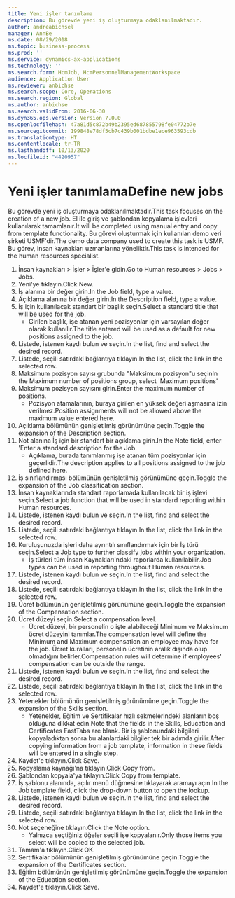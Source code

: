 ```yaml
---
title: Yeni işler tanımlama
description: Bu görevde yeni iş oluşturmaya odaklanılmaktadır.
author: andreabichsel
manager: AnnBe
ms.date: 08/29/2018
ms.topic: business-process
ms.prod: ''
ms.service: dynamics-ax-applications
ms.technology: ''
ms.search.form: HcmJob, HcmPersonnelManagementWorkspace
audience: Application User
ms.reviewer: anbichse
ms.search.scope: Core, Operations
ms.search.region: Global
ms.author: anbichse
ms.search.validFrom: 2016-06-30
ms.dyn365.ops.version: Version 7.0.0
ms.openlocfilehash: 47a81d5c872b49b2395ed687855798fe04772b7e
ms.sourcegitcommit: 199848e78df5cb7c439b001bdbe1ece963593cdb
ms.translationtype: HT
ms.contentlocale: tr-TR
ms.lasthandoff: 10/13/2020
ms.locfileid: "4420957"
---
```

# <a name="define-new-jobs"></a><span data-ttu-id="cbbe9-103">Yeni işler tanımlama</span><span class="sxs-lookup"><span data-stu-id="cbbe9-103">Define new jobs</span></span>



<span data-ttu-id="cbbe9-104">Bu görevde yeni iş oluşturmaya odaklanılmaktadır.</span><span class="sxs-lookup"><span data-stu-id="cbbe9-104">This task focuses on the creation of a new job.</span></span> <span data-ttu-id="cbbe9-105">El ile giriş ve şablondan kopyalama işlevleri kullanılarak tamamlanır.</span><span class="sxs-lookup"><span data-stu-id="cbbe9-105">It will be completed using manual entry and copy from template functionality.</span></span> <span data-ttu-id="cbbe9-106">Bu görevi oluşturmak için kullanılan demo veri şirketi USMF'dir.</span><span class="sxs-lookup"><span data-stu-id="cbbe9-106">The demo data company used to create this task is USMF.</span></span> <span data-ttu-id="cbbe9-107">Bu görev, insan kaynakları uzmanlarına yöneliktir.</span><span class="sxs-lookup"><span data-stu-id="cbbe9-107">This task is intended for the human resources specialist.</span></span>

1. <span data-ttu-id="cbbe9-108">İnsan kaynakları > İşler > İşler'e gidin.</span><span class="sxs-lookup"><span data-stu-id="cbbe9-108">Go to Human resources > Jobs > Jobs.</span></span>
2. <span data-ttu-id="cbbe9-109">Yeni'ye tıklayın.</span><span class="sxs-lookup"><span data-stu-id="cbbe9-109">Click New.</span></span>
3. <span data-ttu-id="cbbe9-110">İş alanına bir değer girin.</span><span class="sxs-lookup"><span data-stu-id="cbbe9-110">In the Job field, type a value.</span></span>
4. <span data-ttu-id="cbbe9-111">Açıklama alanına bir değer girin.</span><span class="sxs-lookup"><span data-stu-id="cbbe9-111">In the Description field, type a value.</span></span>
5. <span data-ttu-id="cbbe9-112">İş için kullanılacak standart bir başlık seçin.</span><span class="sxs-lookup"><span data-stu-id="cbbe9-112">Select a standard title that will be used for the job.</span></span> 
    * <span data-ttu-id="cbbe9-113">Girilen başlık, işe atanan yeni pozisyonlar için varsayılan değer olarak kullanılır.</span><span class="sxs-lookup"><span data-stu-id="cbbe9-113">The title entered will be used as a default for new positions assigned to the job.</span></span>  
6. <span data-ttu-id="cbbe9-114">Listede, istenen kaydı bulun ve seçin.</span><span class="sxs-lookup"><span data-stu-id="cbbe9-114">In the list, find and select the desired record.</span></span>
7. <span data-ttu-id="cbbe9-115">Listede, seçili satırdaki bağlantıya tıklayın.</span><span class="sxs-lookup"><span data-stu-id="cbbe9-115">In the list, click the link in the selected row.</span></span>
8. <span data-ttu-id="cbbe9-116">Maksimum pozisyon sayısı grubunda "Maksimum pozisyon"u seçin</span><span class="sxs-lookup"><span data-stu-id="cbbe9-116">In the Maximum number of positions group, select 'Maximum positions'</span></span>
9. <span data-ttu-id="cbbe9-117">Maksimum pozisyon sayısını girin.</span><span class="sxs-lookup"><span data-stu-id="cbbe9-117">Enter the maximum number of positions.</span></span> 
    * <span data-ttu-id="cbbe9-118">Pozisyon atamalarının, buraya girilen en yüksek değeri aşmasına izin verilmez.</span><span class="sxs-lookup"><span data-stu-id="cbbe9-118">Position assignments will not be allowed above the maximum value entered here.</span></span>  
10. <span data-ttu-id="cbbe9-119">Açıklama bölümünün genişletilmiş görünümüne geçin.</span><span class="sxs-lookup"><span data-stu-id="cbbe9-119">Toggle the expansion of the Description section.</span></span>
11. <span data-ttu-id="cbbe9-120">Not alanına İş için bir standart bir açıklama girin.</span><span class="sxs-lookup"><span data-stu-id="cbbe9-120">In the Note field, enter 'Enter a standard description for the Job.</span></span>
    * <span data-ttu-id="cbbe9-121">Açıklama, burada tanımlanmış işe atanan tüm pozisyonlar için geçerlidir.</span><span class="sxs-lookup"><span data-stu-id="cbbe9-121">The description applies to all positions assigned to the job defined here.</span></span>  
12. <span data-ttu-id="cbbe9-122">İş sınıflandırması bölümünün genişletilmiş görünümüne geçin.</span><span class="sxs-lookup"><span data-stu-id="cbbe9-122">Toggle the expansion of the Job classification section.</span></span>
13. <span data-ttu-id="cbbe9-123">İnsan kaynaklarında standart raporlamada kullanılacak bir iş işlevi seçin.</span><span class="sxs-lookup"><span data-stu-id="cbbe9-123">Select a job function that will be used in standard reporting within Human resources.</span></span>
14. <span data-ttu-id="cbbe9-124">Listede, istenen kaydı bulun ve seçin.</span><span class="sxs-lookup"><span data-stu-id="cbbe9-124">In the list, find and select the desired record.</span></span>
15. <span data-ttu-id="cbbe9-125">Listede, seçili satırdaki bağlantıya tıklayın.</span><span class="sxs-lookup"><span data-stu-id="cbbe9-125">In the list, click the link in the selected row.</span></span>
16. <span data-ttu-id="cbbe9-126">Kuruluşunuzda işleri daha ayrıntılı sınıflandırmak için bir İş türü seçin.</span><span class="sxs-lookup"><span data-stu-id="cbbe9-126">Select a Job type to further classify jobs within your organization.</span></span> 
    * <span data-ttu-id="cbbe9-127">İş türleri tüm İnsan Kaynakları'ndaki raporlarda kullanılabilir.</span><span class="sxs-lookup"><span data-stu-id="cbbe9-127">Job types can be used in reporting throughout Human resources.</span></span>  
17. <span data-ttu-id="cbbe9-128">Listede, istenen kaydı bulun ve seçin.</span><span class="sxs-lookup"><span data-stu-id="cbbe9-128">In the list, find and select the desired record.</span></span>
18. <span data-ttu-id="cbbe9-129">Listede, seçili satırdaki bağlantıya tıklayın.</span><span class="sxs-lookup"><span data-stu-id="cbbe9-129">In the list, click the link in the selected row.</span></span>
19. <span data-ttu-id="cbbe9-130">Ücret bölümünün genişletilmiş görünümüne geçin.</span><span class="sxs-lookup"><span data-stu-id="cbbe9-130">Toggle the expansion of the Compensation section.</span></span>
20. <span data-ttu-id="cbbe9-131">Ücret düzeyi seçin.</span><span class="sxs-lookup"><span data-stu-id="cbbe9-131">Select a compensation level.</span></span>
    * <span data-ttu-id="cbbe9-132">Ücret düzeyi, bir personelin o işte alabileceği Minimum ve Maksimum ücret düzeyini tanımlar.</span><span class="sxs-lookup"><span data-stu-id="cbbe9-132">The compensation level will define the Minimum and Maximum compensation an employee may have for the job.</span></span> <span data-ttu-id="cbbe9-133">Ücret kuralları, personelin ücretinin aralık dışında olup olmadığını belirler.</span><span class="sxs-lookup"><span data-stu-id="cbbe9-133">Compensation rules will determine if employees' compensation can be outside the range.</span></span>  
21. <span data-ttu-id="cbbe9-134">Listede, istenen kaydı bulun ve seçin.</span><span class="sxs-lookup"><span data-stu-id="cbbe9-134">In the list, find and select the desired record.</span></span>
22. <span data-ttu-id="cbbe9-135">Listede, seçili satırdaki bağlantıya tıklayın.</span><span class="sxs-lookup"><span data-stu-id="cbbe9-135">In the list, click the link in the selected row.</span></span>
23. <span data-ttu-id="cbbe9-136">Yetenekler bölümünün genişletilmiş görünümüne geçin.</span><span class="sxs-lookup"><span data-stu-id="cbbe9-136">Toggle the expansion of the Skills section.</span></span>
    * <span data-ttu-id="cbbe9-137">Yetenekler, Eğitim ve Sertifikalar hızlı sekmelerindeki alanların boş olduğuna dikkat edin.</span><span class="sxs-lookup"><span data-stu-id="cbbe9-137">Note that the fields in the Skills, Education and Certificates FastTabs are blank.</span></span> <span data-ttu-id="cbbe9-138">Bir iş şablonundaki bilgileri kopyaladıktan sonra bu alanlardaki bilgiler tek bir adımda girilir.</span><span class="sxs-lookup"><span data-stu-id="cbbe9-138">After copying information from a job template, information in these fields will be entered in a single step.</span></span>   
24. <span data-ttu-id="cbbe9-139">Kaydet'e tıklayın.</span><span class="sxs-lookup"><span data-stu-id="cbbe9-139">Click Save.</span></span>
25. <span data-ttu-id="cbbe9-140">Kopyalama kaynağı'na tıklayın.</span><span class="sxs-lookup"><span data-stu-id="cbbe9-140">Click Copy from.</span></span>
26. <span data-ttu-id="cbbe9-141">Şablondan kopyala'ya tıklayın.</span><span class="sxs-lookup"><span data-stu-id="cbbe9-141">Click Copy from template.</span></span>
27. <span data-ttu-id="cbbe9-142">İş şablonu alanında, açılır menü düğmesine tıklayarak aramayı açın.</span><span class="sxs-lookup"><span data-stu-id="cbbe9-142">In the Job template field, click the drop-down button to open the lookup.</span></span>
28. <span data-ttu-id="cbbe9-143">Listede, istenen kaydı bulun ve seçin.</span><span class="sxs-lookup"><span data-stu-id="cbbe9-143">In the list, find and select the desired record.</span></span>
29. <span data-ttu-id="cbbe9-144">Listede, seçili satırdaki bağlantıya tıklayın.</span><span class="sxs-lookup"><span data-stu-id="cbbe9-144">In the list, click the link in the selected row.</span></span>
30. <span data-ttu-id="cbbe9-145">Not seçeneğine tıklayın.</span><span class="sxs-lookup"><span data-stu-id="cbbe9-145">Click the Note option.</span></span>
    * <span data-ttu-id="cbbe9-146">Yalnızca seçtiğiniz öğeler seçili işe kopyalanır.</span><span class="sxs-lookup"><span data-stu-id="cbbe9-146">Only those items you select will be copied to the selected job.</span></span>    
31. <span data-ttu-id="cbbe9-147">Tamam'a tıklayın.</span><span class="sxs-lookup"><span data-stu-id="cbbe9-147">Click OK.</span></span>
32. <span data-ttu-id="cbbe9-148">Sertifikalar bölümünün genişletilmiş görünümüne geçin.</span><span class="sxs-lookup"><span data-stu-id="cbbe9-148">Toggle the expansion of the Certificates section.</span></span>
33. <span data-ttu-id="cbbe9-149">Eğitim bölümünün genişletilmiş görünümüne geçin.</span><span class="sxs-lookup"><span data-stu-id="cbbe9-149">Toggle the expansion of the Education section.</span></span>
34. <span data-ttu-id="cbbe9-150">Kaydet'e tıklayın.</span><span class="sxs-lookup"><span data-stu-id="cbbe9-150">Click Save.</span></span>

